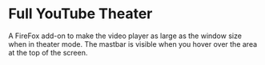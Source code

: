 # Full YouTube Theater

A FireFox add-on to make the video player as large as the window size when in theater mode. The mastbar is visible when you hover over the area at the top of the screen. 

